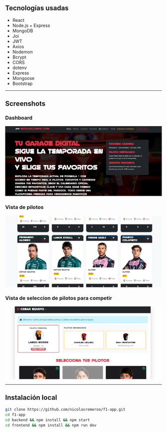
## Tecnologías usadas

- React
- Node.js + Express
- MongoDB
- Joi 
- JWT 
- Axios 
- Nodemon 
- Bcrypt 
- CORS
- dotenv
- Express
- Mongoose
- Bootstrap 

---

## Screenshots 

### Dashboard
![Admin](./screen/f1app3.png)

### Vista de pilotos
![Inicio](./screen/f1app.png)

### Vista de seleccion de pilotos para competir
![Draft](./screen/f1app2.png)

---

## Instalación local

```bash
git clone https://github.com/nicolasromeroo/f1-app.git
cd f1-app
cd backend && npm install && npm start
cd frontend && npm install && npm run dev

